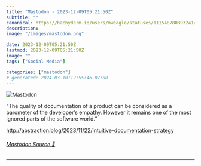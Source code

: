 ```yaml
---
title: "Mastodon - 2023-12-09T05:21:50Z"
subtitle: ""
canonical: https://hachyderm.io/users/mweagle/statuses/111548780393241498
description:
image: "/images/mastodon.png"

date: 2023-12-09T05:21:50Z
lastmod: 2023-12-09T05:21:50Z
image: ""
tags: ["Social Media"]

categories: ["mastodon"]
# generated: 2024-03-10T12:55:46-07:00
---
```

![Mastodon](/images/mastodon.png)

<p>“The quality of documentation of a product can be considered as a barometer of the developer’s empathy. However it remains one of the most ignored parts of the software world.”</p><p><a href="http://abstraction.blog/2023/11/22/intuitive-documentation-strategy" target="_blank" rel="nofollow noopener noreferrer" translate="no"><span class="invisible">http://</span><span class="ellipsis">abstraction.blog/2023/11/22/in</span><span class="invisible">tuitive-documentation-strategy</span></a></p>


###### [Mastodon Source 🐘](https://hachyderm.io/@mweagle/111548780393241498)

___
